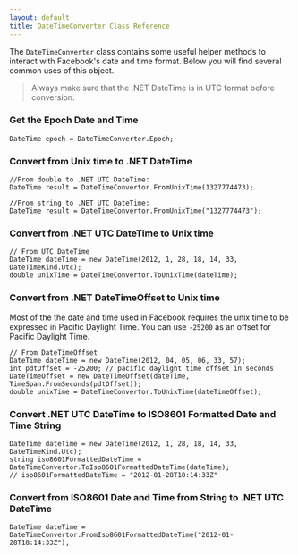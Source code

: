 ```yaml
---
layout: default
title: DateTimeConverter Class Reference
---
```


The ```DateTimeConverter``` class contains some useful helper methods to interact with Facebook's date and time format. Below you will find several common uses of this object.

> Always make sure that the .NET DateTime is in UTC format before conversion.

### Get the Epoch Date and Time

	DateTime epoch = DateTimeConverter.Epoch;

### Convert from Unix time to .NET DateTime

	//From double to .NET UTC DateTime:
	DateTime result = DateTimeConvertor.FromUnixTime(1327774473);

	//From string to .NET UTC DateTime:
	DateTime result = DateTimeConvertor.FromUnixTime("1327774473");

### Convert from .NET UTC DateTime to Unix time

	// From UTC DateTime
	DateTime dateTime = new DateTime(2012, 1, 28, 18, 14, 33, DateTimeKind.Utc);
	double unixTime = DateTimeConvertor.ToUnixTime(dateTime);

### Convert from .NET DateTimeOffset to Unix time

Most of the the date and time used in Facebook requires the unix time to be expressed in Pacific Daylight Time.
You can use `-25200` as an offset for Pacific Daylight Time.

	// From DateTimeOffset
	DateTime dateTime = new DateTime(2012, 04, 05, 06, 33, 57);
	int pdtOffset = -25200; // pacific daylight time offset in seconds
	DateTimeOffset = new DateTimeOffset(dateTime, TimeSpan.FromSeconds(pdtOffset));
	double unixTime = DateTimeConvertor.ToUnixTime(dateTimeOffset);

### Convert .NET UTC DateTime to ISO8601 Formatted Date and Time String

	DateTime dateTime = new DateTime(2012, 1, 28, 18, 14, 33, DateTimeKind.Utc);
	string iso8601FormattedDateTime = DateTimeConvertor.ToIso8601FormattedDateTime(dateTime);
	// iso8601FormattedDateTime = "2012-01-28T18:14:33Z"

### Convert from ISO8601 Date and Time from String to .NET UTC DateTime

	DateTime dateTime = DateTimeConvertor.FromIso8601FormattedDateTime("2012-01-28T18:14:33Z");